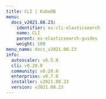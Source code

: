 ```yaml
---
title: CLI | KubeDB
menu:
  docs_v2021.08.23:
    identifier: es-cli-elasticsearch
    name: CLI
    parent: es-elasticsearch-guides
    weight: 100
menu_name: docs_v2021.08.23
info:
  autoscaler: v0.5.0
  cli: v0.20.0
  community: v0.20.0
  enterprise: v0.7.0
  installer: v2021.08.23
  version: v2021.08.23
---
```


